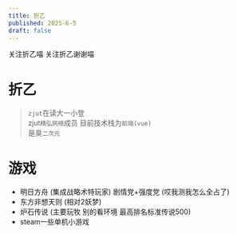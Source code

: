 ```yaml
---
title: 折乙
published: 2025-6-5
draft: false
---
```

关注折乙喵 关注折乙谢谢喵
# 折乙 
> `zjut`在读大一小登  
> zjut`精弘网络`成员
> 目前技术栈为`前端(vue)`  
> 是臭`二次元` 

# 游戏
- 明日方舟 (集成战略术特玩家) 剧情党+强度党 (哎我测我怎么全占了)
- 东方非想天则 (相对2妖梦)
- 炉石传说 (主要玩牧 别的看环境 最高排名标准传说500)
- steam一些单机小游戏
